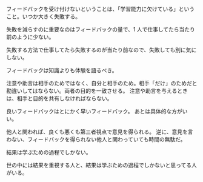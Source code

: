 フィードバックを受け付けないということは、「学習能力に欠けている」ということ。いつか大きく失敗する。

失敗を減らすのに重要なのはフィードバックの量で、1 人で仕事してたら当たり前のように少ない。

失敗する方法で仕事してたら失敗するのが当たり前なので、失敗しても別に気にしない。

フィードバックは知識よりも体験を語るべき。

注意や助言は相手のためではなく、自分と相手のため。相手「だけ」のためだと勘違いしてはならない。両者の目的を一致させる。
注意や助言を与えるときは、相手と目的を共有しなければならない。

良いフィードバックはとにかく早いフィードバック。
あとは具体的な方がいい。

他人と関われば、良くも悪くも第三者視点で意見を得られる。
逆に、意見を言わない、フィードバックを得られない他人と関わっていても時間の無駄だ。

結果は学ぶための過程でしかない。

世の中には結果を重視する人と、結果は学ぶための過程でしかないと思ってる人がいる。
